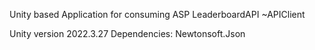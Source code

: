 Unity based Application for consuming ASP LeaderboardAPI ~APIClient 

Unity version 2022.3.27 
Dependencies: Newtonsoft.Json


